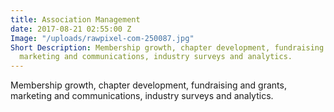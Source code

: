 ```yaml
---
title: Association Management
date: 2017-08-21 02:55:00 Z
Image: "/uploads/rawpixel-com-250087.jpg"
Short Description: Membership growth, chapter development, fundraising and grants,
  marketing and communications, industry surveys and analytics.
---
```


Membership growth, chapter development, fundraising and grants, marketing and communications, industry surveys and analytics.